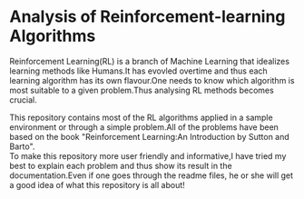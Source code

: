 # Analysis of Reinforcement-learning Algorithms

Reinforcement Learning(RL) is a branch of Machine Learning that idealizes learning methods like Humans.It has evovled overtime and thus each learning algorithm has its own flavour.One needs to know which algorithm is most suitable to a given problem.Thus analysing RL methods becomes crucial.</br>

This repository contains most of the RL algorithms applied in a sample environment or through a simple problem.All of the problems have been based on the book "Reinforcement Learning:An Introduction by Sutton and Barto".</br>
To make this repository more user friendly and informative,I have tried my best to explain each problem and thus show its result in the documentation.Even if one goes through the readme files, he or she will get a good idea of what this repository is all about! 
 
